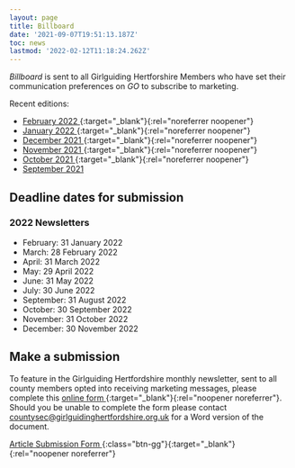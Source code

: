 ```yaml
---
layout: page
title: Billboard
date: '2021-09-07T19:51:13.187Z'
toc: news
lastmod: '2022-02-12T11:18:24.262Z'
---
```


_Billboard_ is sent to all Girlguiding Hertforshire Members who have set their communication preferences on _GO_ to subscribe to marketing.

Recent editions:

- [February 2022 <i class="fa fa-external-link"></i>](https://mailchi.mp/1c4050de964e/feb-2022-billboard-6537356){:target="_blank"}{:rel="noreferrer noopener"}
- [January 2022 <i class="fa fa-external-link"></i>](https://mailchi.mp/5f7bc6af2310/jan-2022-billboard-6534420){:target="_blank"}{:rel="noreferrer noopener"}
- [December 2021 <i class="fa fa-external-link"></i>](https://mailchi.mp/38a6694a010d/dec-2021-billboard-6529040){:target="_blank"}{:rel="noreferrer noopener"}
- [November 2021 <i class="fa fa-external-link"></i>](https://mailchi.mp/727accb72bee/nov-2021-billboard-6525976){:target="_blank"}{:rel="noreferrer noopener"}
- [October 2021 <i class="fa fa-external-link"></i>](https://mailchi.mp/2efbb058862e/oct-2021-billboard-6520952){:target="_blank"}{:rel="noreferrer noopener"}
- [September 2021 <i class="fa fa-file-pdf-o"></i>](/assets/docs/september-2021-newsletter.pdf)

## Deadline dates for submission

### 2022 Newsletters

- February: 31 January 2022
- March: 28 February 2022
- April: 31 March 2022
- May: 29 April 2022
- June: 31 May 2022
- July: 30 June 2022
- September: 31 August 2022
- October: 30 September 2022
- November: 31 October 2022
- December: 30 November 2022

## Make a submission

To feature in the Girlguiding Hertfordshire monthly newsletter, sent to all county members opted into receiving marketing messages, please complete this [online form  <i class="fa fa-external-link"></i>](https://forms.office.com/Pages/ResponsePage.aspx?id=3yob_CzTykeMNWNnWM6OwYCE4GYtXJ9Ogtjv7oAM_iJUMENVSEM5TEFGQUNVQ1BERklIT0ozUzcwMi4u){:target="_blank"}{:rel="noopener noreferrer"}.  Should you be unable to complete the form please contact <countysec@girlguidinghertfordshire.org.uk> for a Word version of the document.

[Article Submission Form <i class="fa fa-external-link"></i>](https://forms.office.com/Pages/ResponsePage.aspx?id=3yob_CzTykeMNWNnWM6OwYCE4GYtXJ9Ogtjv7oAM_iJUMENVSEM5TEFGQUNVQ1BERklIT0ozUzcwMi4u){:class="btn-gg"}{:target="_blank"}{:rel="noopener noreferrer"}

